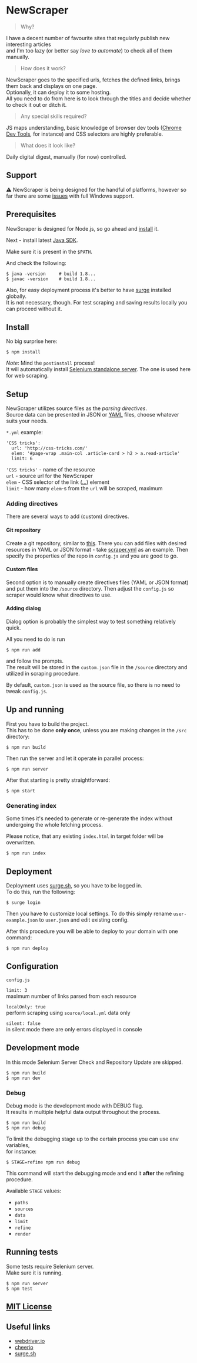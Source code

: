 # NewScraper

> Why?

I have a decent number of favourite sites that regularly publish new interesting articles  
and I'm too lazy (or better say _love to automate_) to check all of them manually.

> How does it work?

NewScraper goes to the specified urls, fetches the defined links, brings them back and displays on one page.  
Optionally, it can deploy it to some hosting.  
All you need to do from here is to look through the titles and decide whether to check it out or ditch it.

> Any special skills required?

JS maps understanding, basic knowledge of browser dev tools ([Chrome Dev Tools](https://developers.google.com/web/tools/chrome-devtools/), for instance) and CSS selectors are highly preferable. 

> What does it look like?

Daily digital digest, manually (for now) controlled.



## Support

:warning: NewScraper is being designed for the handful of platforms, however so far there are some [issues](https://github.com/XOP/news-scraper/issues/1) with full Windows support.



## Prerequisites

NewScraper is designed for Node.js, so go ahead and [install](https://nodejs.org/) it.

Next - install latest [Java SDK](http://www.oracle.com/technetwork/java/javase/downloads/index.html).

Make sure it is present in the `$PATH`.

And check the following:

```
$ java -version     # build 1.8...
$ javac -version    # build 1.8...
```

Also, for easy deployment process it's better to have [surge](http://surge.sh/) installed globally.  
It is not necessary, though. For test scraping and saving results locally you can proceed without it. 



## Install

No big surprise here:

```
$ npm install
```

_Note_: Mind the `postinstall` process!  
It will automatically install [Selenium standalone server](https://www.npmjs.com/package/selenium-standalone). The one is used here for web scraping.



## Setup

NewScraper utilizes source files as the _parsing directives_.  
Source data can be presented in JSON or [YAML](http://docs.ansible.com/ansible/YAMLSyntax.html) files, choose whatever suits your needs.

`*.yml` example:

```
'CSS tricks':
  url: 'http://css-tricks.com/'
  elem: '#page-wrap .main-col .article-card > h2 > a.read-article'
  limit: 6
```

`'CSS tricks'` - name of the resource  
`url` - source url for the NewScraper  
`elem` - CSS selector of the link (<a href="">...</a>) element  
`limit` - how many `elem`-s from the `url` will be scraped, maximum


### Adding directives

There are several ways to add (custom) directives.


#### Git repository

Create a git repository, similar to [this](https://github.com/XOP/my-favourite-front-end-resources). There you can add files with desired resources in YAML or JSON format - take [scraper.yml](https://github.com/XOP/my-favourite-front-end-resources/blob/master/scraper.yml) as an example. Then specify the properties of the repo in `config.js` and you are good to go.


#### Custom files 

Second option is to manually create directives files (YAML or JSON format) and put them into the `/source` directory. Then adjust the `config.js` so scraper would know what directives to use.


#### Adding dialog

Dialog option is probably the simplest way to test something relatively quick.

All you need to do is run

```
$ npm run add
```

and follow the prompts.  
The result will be stored in the `custom.json` file in the `/source` directory and utilized in scraping procedure.

By default, `custom.json` is used as the source file, so there is no need to tweak `config.js`.



## Up and running

First you have to build the project.  
This has to be done **only once**, unless you are making changes in the `/src` directory:

```
$ npm run build
```

Then run the server and let it operate in parallel process:

```
$ npm run server
```

After that starting is pretty straightforward:

```
$ npm start
```


### Generating index

Some times it's needed to generate or re-generate the index without undergoing the whole fetching process.

Please notice, that any existing `index.html` in target folder will be overwritten.

```
$ npm run index
```



## Deployment

Deployment uses [surge.sh](http://surge.sh/), so you have to be logged in.  
To do this, run the following:

```
$ surge login
```

Then you have to customize local settings. To do this simply rename `user-example.json` to `user.json` and edit existing config.

After this procedure you will be able to deploy to your domain with one command:

```
$ npm run deploy
```



## Configuration

`config.js`

`limit: 3`  
maximum number of links parsed from each resource

`localOnly: true`  
perform scraping using `source/local.yml` data only

`silent: false`  
in silent mode there are only errors displayed in console



## Development mode

In this mode Selenium Server Check and Repository Update are skipped.

```
$ npm run build
$ npm run dev
```


### Debug

Debug mode is the development mode with DEBUG flag.  
It results in multiple helpful data output throughout the process.

```
$ npm run build
$ npm run debug
```

To limit the debugging stage up to the certain process you can use env variables,  
for instance:

```
$ STAGE=refine npm run debug
```

This command will start the debugging mode and end it **after** the refining procedure.

Available `STAGE` values:
- `paths`
- `sources`
- `data`
- `limit`
- `refine`
- `render`




## Running tests

Some tests require Selenium server.  
Make sure it is running.

```
$ npm run server
$ npm test
```



## [MIT License](LICENSE)



## Useful links

- [webdriver.io](http://webdriver.io/)
- [cheerio](https://github.com/cheeriojs/cheerio)
- [surge.sh](http://surge.sh/)
